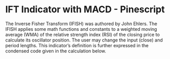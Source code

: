 # IFT Indicator with MACD - Pinescript

The Inverse Fisher Transform (IFISH) was authored by John Ehlers. The IFISH applies some math functions and constants to a weighted moving average (WMA) of the relative strength index (RSI) of the closing price to calculate its oscillator position. The user may change the input (close) and period lengths. This indicator’s definition is further expressed in the condensed code given in the calculation below.
